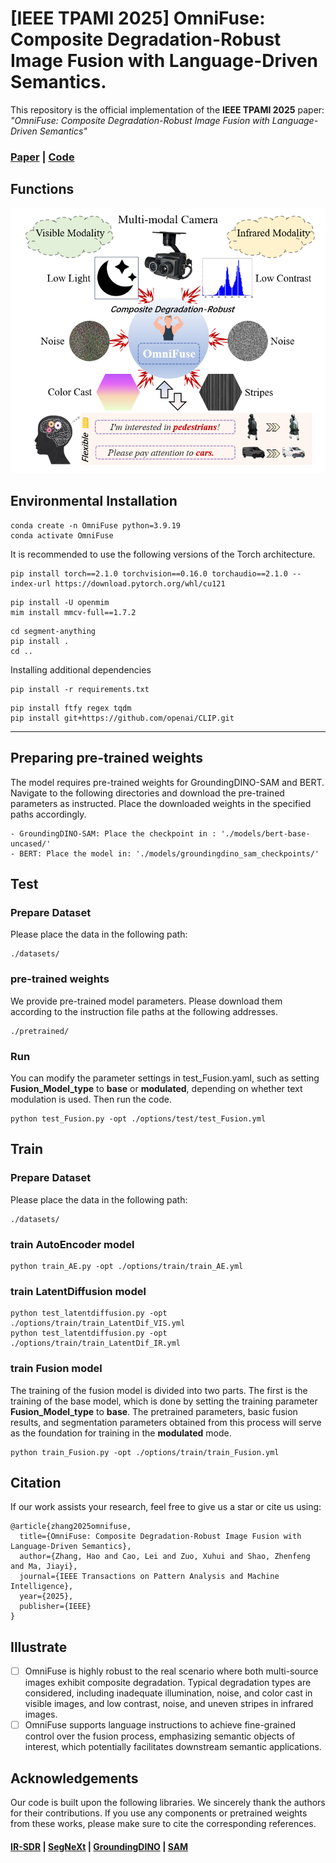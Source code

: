 # [IEEE TPAMI 2025] OmniFuse: Composite Degradation-Robust Image Fusion with Language-Driven Semantics.
This repository is the official implementation of the **IEEE TPAMI 2025** paper:
_"OmniFuse: Composite Degradation-Robust Image Fusion with Language-Driven Semantics"_ 
### [Paper](https://ieeexplore.ieee.org/abstract/document/10994384) | [Code](https://github.com/HaoZhang1018/OmniFuse) 
## Functions
![Schematic diagram of OmniFuse's functions.](https://github.com/HaoZhang1018/OmniFuse/blob/main/Display/Functions.png)

## Environmental Installation
```
conda create -n OmniFuse python=3.9.19
conda activate OmniFuse
```
It is recommended to use the following versions of the Torch architecture.
```
pip install torch==2.1.0 torchvision==0.16.0 torchaudio==2.1.0 --index-url https://download.pytorch.org/whl/cu121
```
```
pip install -U openmim
mim install mmcv-full==1.7.2
```
```
cd segment-anything
pip install .
cd ..
```
Installing additional dependencies
```
pip install -r requirements.txt
```
```
pip install ftfy regex tqdm
pip install git+https://github.com/openai/CLIP.git
```
****
## Preparing pre-trained weights
The model requires pre-trained weights for GroundingDINO-SAM and BERT.
Navigate to the following directories and download the pre-trained parameters as instructed.
Place the downloaded weights in the specified paths accordingly.
```
- GroundingDINO-SAM: Place the checkpoint in : './models/bert-base-uncased/'
- BERT: Place the model in: './models/groundingdino_sam_checkpoints/'
```
## Test
### Prepare Dataset
Please place the data in the following path:
```
./datasets/
```
### pre-trained weights
We provide pre-trained model parameters. Please download them according to the instruction file paths at the following addresses.
```
./pretrained/
```
### Run 
You can modify the parameter settings in test_Fusion.yaml, such as setting **Fusion_Model_type** to **base** or **modulated**, depending on whether text modulation is used. Then run the code.
```
python test_Fusion.py -opt ./options/test/test_Fusion.yml
```

## Train
### Prepare Dataset
Please place the data in the following path:
```
./datasets/
```
### train AutoEncoder model 
```
python train_AE.py -opt ./options/train/train_AE.yml
```
### train LatentDiffusion model 
```
python test_latentdiffusion.py -opt ./options/train/train_LatentDif_VIS.yml
python test_latentdiffusion.py -opt ./options/train/train_LatentDif_IR.yml
```
### train Fusion model
The training of the fusion model is divided into two parts. The first is the training of the base model, which is done by setting the training parameter **Fusion_Model_type** to **base**. The pretrained parameters, basic fusion results, and segmentation parameters obtained from this process will serve as the foundation for training in the **modulated** mode.
```
python train_Fusion.py -opt ./options/train/train_Fusion.yml
```

## Citation
If our work assists your research, feel free to give us a star or cite us using:
```
@article{zhang2025omnifuse,
  title={OmniFuse: Composite Degradation-Robust Image Fusion with Language-Driven Semantics},
  author={Zhang, Hao and Cao, Lei and Zuo, Xuhui and Shao, Zhenfeng and Ma, Jiayi},
  journal={IEEE Transactions on Pattern Analysis and Machine Intelligence},
  year={2025},
  publisher={IEEE}
}
```
## Illustrate
- [ ] OmniFuse is highly robust to the real scenario where both multi-source images exhibit composite degradation. Typical degradation types are considered, including inadequate illumination, noise, and color cast in visible images, and low contrast, noise, and uneven stripes in infrared images.
- [ ] OmniFuse supports language instructions to achieve fine-grained control over the fusion process, emphasizing semantic objects of interest, which potentially facilitates downstream semantic applications.
## Acknowledgements
Our code is built upon the following libraries. We sincerely thank the authors for their contributions. If you use any components or pretrained weights from these works, please make sure to cite the corresponding references.
#### [IR-SDR](https://github.com/Algolzw/image-restoration-sde) | [SegNeXt](https://github.com/Visual-Attention-Network/SegNeXt) | [GroundingDINO](https://github.com/IDEA-Research/GroundingDINO) | [SAM](https://github.com/facebookresearch/segment-anything) 
